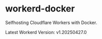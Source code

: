 # workerd-docker 
Selfhosting Cloudflare Workers with Docker.

Latest Workerd Version: v1.20250427.0